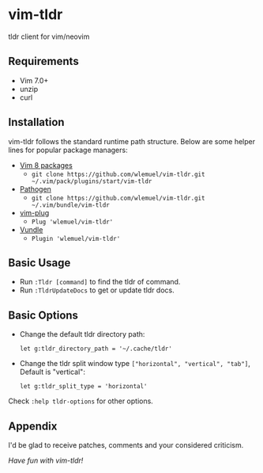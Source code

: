 # vim-tldr
tldr client for vim/neovim

## Requirements

* Vim 7.0+
* unzip
* curl

## Installation

vim-tldr follows the standard runtime path structure. Below are some helper lines
for popular package managers:

* [Vim 8 packages](http://vimhelp.appspot.com/repeat.txt.html#packages)
  * `git clone https://github.com/wlemuel/vim-tldr.git ~/.vim/pack/plugins/start/vim-tldr`
* [Pathogen](https://github.com/tpope/vim-pathogen)
  * `git clone https://github.com/wlemuel/vim-tldr.git ~/.vim/bundle/vim-tldr`
* [vim-plug](https://github.com/junegunn/vim-plug)
  * `Plug 'wlemuel/vim-tldr'`
* [Vundle](https://github.com/VundleVim/Vundle.vim)
  * `Plugin 'wlemuel/vim-tldr'`

## Basic Usage
* Run `:Tldr [command]` to find the tldr of command.
* Run `:TldrUpdateDocs` to get or update tldr docs.

## Basic Options
* Change the default tldr directory path:

    ```vim
    let g:tldr_directory_path = '~/.cache/tldr'
    ```

* Change the tldr split window type `["horizontal", "vertical", "tab"]`, Default is "vertical":

    ```vim
    let g:tldr_split_type = 'horizontal'
    ```

Check `:help tldr-options` for other options.

## Appendix

I'd be glad to receive patches,
comments and your considered criticism.

_Have fun with vim-tldr!_
